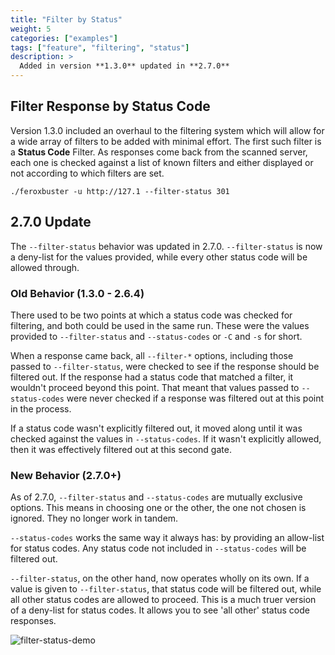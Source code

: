 ```yaml
---
title: "Filter by Status"
weight: 5
categories: ["examples"]
tags: ["feature", "filtering", "status"]
description: >
  Added in version **1.3.0** updated in **2.7.0**
---
```


## Filter Response by Status Code

Version 1.3.0 included an overhaul to the filtering system which will allow for a wide array of filters to be added with
minimal effort. The first such filter is a **Status Code** Filter. As responses come back from the scanned server, each one
is checked against a list of known filters and either displayed or not according to which filters are set.

```
./feroxbuster -u http://127.1 --filter-status 301
```

## 2.7.0 Update

The `--filter-status` behavior was updated in 2.7.0. `--filter-status` is now a deny-list for the values provided, while
every other status code will be allowed through. 

### Old Behavior (1.3.0 - 2.6.4)

There used to be two points at which a status code was checked for filtering, and both could be used in the same run. These
were the values provided to `--filter-status` and `--status-codes` or `-C` and `-s` for short.

When a response came back, all `--filter-*` options, including those passed to `--filter-status`, were checked to see if the response
should be filtered out. If the response had a status code that matched a filter, it wouldn't proceed beyond this point. That
meant that values passed to `--status-codes` were never checked if a response was filtered out at this point in the process.

If a status code wasn't explicitly filtered out, it moved along until it was checked against the values in `--status-codes`.
If it wasn't explicitly allowed, then it was effectively filtered out at this second gate.

### New Behavior (2.7.0+)

As of 2.7.0, `--filter-status` and `--status-codes` are mutually exclusive options. This means in choosing
one or the other, the one not chosen is ignored. They no longer work in tandem.

`--status-codes` works the same way it always has: by providing an allow-list for status codes. Any status 
code not included in `--status-codes` will be filtered out.

`--filter-status`, on the other hand, now operates wholly on its own. If a value is given to `--filter-status`,
that status code will be filtered out, while all other status codes are allowed to proceed. This is a much
truer version of a deny-list for status codes. It allows you to see 'all other' status code responses. 

![filter-status-demo](../filter-status-demo.gif)
